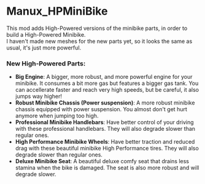 # Manux_HPMiniBike

This mod adds High-Powered versions of the minibike parts, in order to build a High-Powered Minibike.  
I haven't made new meshes for the new parts yet, so it looks the same as usual, it's just more powerful.

### New High-Powered Parts:
- **Big Engine**: A bigger, more robust, and more powerful engine for your minibike. It consumes a bit more gas but features a bigger gas tank. You can accellerate faster and reach very high speeds, but be careful, it also jumps way higher!
- **Robust Minibike Chassis (Power suspension)**: A more robust minibike chassis equipped with power suspension. You almost don't get hurt anymore when jumping too high.
- **Professional Minibike Handlebars**: Have better control of your driving with these professional handlebars. They will also degrade slower than regular ones.
- **High Performance Minibike Wheels**: Have better traction and reduced drag with these beautiful minibike High Performance tires. They will also degrade slower than regular ones.
- **Deluxe Minibike Seat**: A beautiful deluxe comfy seat that drains less stamina when the bike is damaged. The seat is also more robust and will degrade slower.
